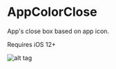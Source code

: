 AppColorClose
===========

App's close box based on app icon.

Requires iOS 12+

![alt tag](https://raw.github.com/PoomSmart/AppColorClose/master/SS.PNG)

